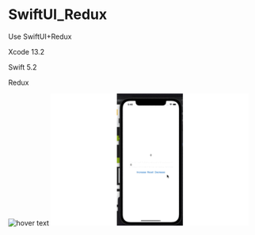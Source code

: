 # SwiftUI_Redux
Use SwiftUI+Redux
<p align="left">
Xcode 13.2
</p>
<p align="left">
Swift 5.2
</p>
Redux

<p align="left">
  <img src="https://res.cloudinary.com/practicaldev/image/fetch/s--m5BdPzhS--/c_limit%2Cf_auto%2Cfl_progressive%2Cq_66%2Cw_880/https://i.imgur.com/riadAin.gif" width="400" title="hover text">
<align="Right">
  <img src="https://github.com/Ricky-yu/SwiftUI_Redux/blob/master/%E3%82%BF%E3%82%A4%E3%83%88%E3%83%AB%E3%81%AA%E3%81%97.gif" width="400" title="hover text">
<p>
</p>

